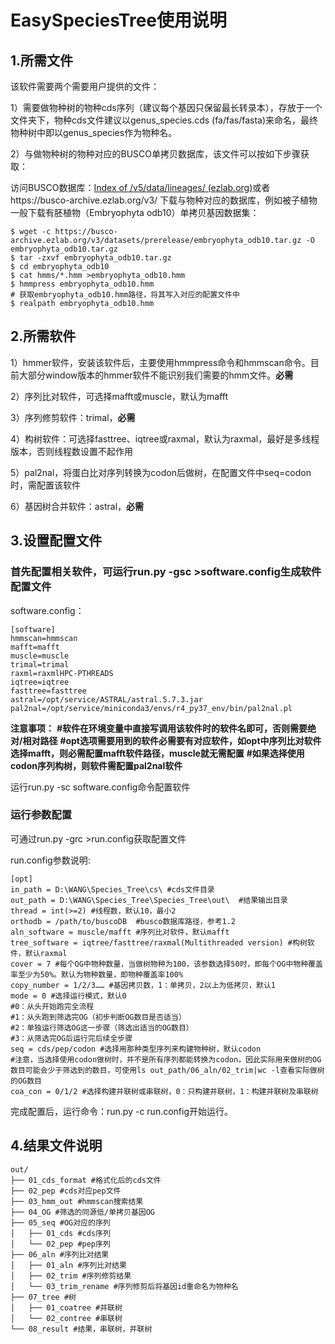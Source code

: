 # EasySpeciesTree使用说明

## 1.所需文件

该软件需要两个需要用户提供的文件：

1）需要做物种树的物种cds序列（建议每个基因只保留最长转录本），存放于一个文件夹下，物种cds文件建议以genus_species.cds (fa/fas/fasta)来命名，最终物种树中即以genus_species作为物种名。

2）与做物种树的物种对应的BUSCO单拷贝数据库，该文件可以按如下步骤获取：

访问BUSCO数据库：[Index of /v5/data/lineages/ (ezlab.org)](https://busco-data.ezlab.org/v5/data/lineages/)或者https://busco-archive.ezlab.org/v3/ 下载与物种对应的数据库，例如被子植物一般下载有胚植物（Embryophyta odb10）单拷贝基因数据集：

```shell
$ wget -c https://busco-archive.ezlab.org/v3/datasets/prerelease/embryophyta_odb10.tar.gz -O embryophyta_odb10.tar.gz
$ tar -zxvf embryophyta_odb10.tar.gz
$ cd embryophyta_odb10
$ cat hmms/*.hmm >embryophyta_odb10.hmm
$ hmmpress embryophyta_odb10.hmm
# 获取embryophyta_odb10.hmm路径，将其写入对应的配置文件中
$ realpath embryophyta_odb10.hmm
```

## 2.所需软件

1）hmmer软件，安装该软件后，主要使用hmmpress命令和hmmscan命令。目前大部分window版本的hmmer软件不能识别我们需要的hmm文件。**必需**

2）序列比对软件，可选择mafft或muscle，默认为mafft

3）序列修剪软件：trimal，**必需**

4）构树软件：可选择fasttree、iqtree或raxmal，默认为raxmal，最好是多线程版本，否则线程数设置不起作用

5）pal2nal，将蛋白比对序列转换为codon后做树，在配置文件中seq=codon时，需配置该软件

6）基因树合并软件：astral，**必需**

## 3.设置配置文件

### 首先配置相关软件，可运行run.py -gsc >software.config生成软件配置文件

software.config：

```
[software]
hmmscan=hmmscan
mafft=mafft
muscle=muscle
trimal=trimal
raxml=raxmlHPC-PTHREADS
iqtree=iqtree
fasttree=fasttree
astral=/opt/service/ASTRAL/astral.5.7.3.jar
pal2nal=/opt/service/miniconda3/envs/r4_py37_env/bin/pal2nal.pl
```

**注意事项：**
**#软件在环境变量中直接写调用该软件时的软件名即可，否则需要绝对/相对路径**
**#opt选项需要用到的软件必需要有对应软件，如opt中序列比对软件选择mafft，则必需配置mafft软件路径，muscle就无需配置**
**#如果选择使用codon序列构树，则软件需配置pal2nal软件**

运行run.py  -sc software.config命令配置软件

### 运行参数配置

可通过run.py -grc >run.config获取配置文件

run.config参数说明:

```
[opt]
in_path = D:\WANG\Species_Tree\cs\ #cds文件目录
out_path = D:\WANG\Species_Tree\Species_Tree\out\  #结果输出目录
thread = int(>=2) #线程数，默认10，最小2
orthodb = /path/to/buscoDB  #busco数据库路径，参考1.2
aln_software = muscle/mafft #序列比对软件，默认mafft
tree_software = iqtree/fasttree/raxmal(Multithreaded version) #构树软件，默认raxmal 
cover = 7 #每个OG中物种数量，当做树物种为100，该参数选择50时，即每个OG中物种覆盖率至少为50%。默认为物种数量，即物种覆盖率100%
copy_number = 1/2/3…… #基因拷贝数，1：单拷贝，2以上为低拷贝，默认1
mode = 0 #选择运行模式，默认0
#0：从头开始跑完全流程
#1：从头跑到筛选完OG（初步判断OG数目是否适当）
#2：单独运行筛选OG这一步骤（筛选出适当的OG数目）
#3：从筛选完OG后运行完后续全步骤
seq = cds/pep/codon #选择用那种类型序列来构建物种树，默认codon
#注意，当选择使用codon做树时，并不是所有序列都能转换为codon，因此实际用来做树的OG数目可能会少于筛选到的数目，可使用ls out_path/06_aln/02_trim|wc -l查看实际做树的OG数目
coa_con = 0/1/2 #选择构建并联树或串联树，0：只构建并联树，1：构建并联树及串联树
```

完成配置后，运行命令：run.py -c run.config开始运行。

## 4.结果文件说明

```
out/
├── 01_cds_format #格式化后的cds文件
├── 02_pep #cds对应pep文件
├── 03_hmm_out #hmmscan搜索结果
├── 04_OG #筛选的同源低/单拷贝基因OG
├── 05_seq #OG对应的序列
│   ├── 01_cds #cds序列
│   └── 02_pep #pep序列
├── 06_aln #序列比对结果
│   ├── 01_aln #序列比对结果
│   ├── 02_trim #序列修剪结果
│   └── 03_trim_rename #序列修剪后将基因id重命名为物种名
├── 07_tree #树
│   ├── 01_coatree #并联树
│   └── 02_contree #串联树
└── 08_result #结果，串联树，并联树
```
